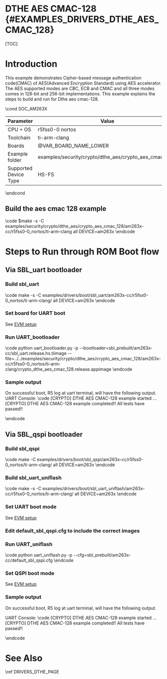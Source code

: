 # DTHE AES CMAC-128 {#EXAMPLES_DRIVERS_DTHE_AES_CMAC_128}

[TOC]

# Introduction
This example demonstrates Cipher-based message authentication code(CMAC) of AES(Advanced Encryption Standard) using AES accelerator. The AES supported modes are CBC, ECB and CMAC and all three modes comes in 128-bit and 256-bit implementations. This example explains the steps to build and run for Dthe aes cmac-128.

\cond SOC_AM263X

 Parameter             | Value
 ----------------------|-----------
 CPU + OS              | r5fss0-0 nortos
 Toolchain             | ti-arm-clang
 Boards                | @VAR_BOARD_NAME_LOWER
 Example folder        | examples/security/crypto/dthe_aes/crypto_aes_cmac_128/
 Supported Device Type | HS-FS

\endcond


## Build the aes cmac 128 example
\code
$make -s -C examples/security/crypto/dthe_aes/crypto_aes_cmac_128/am263x-cc/r5fss0-0_nortos/ti-arm-clang all DEVICE=am263x
\endcode


# Steps to Run through ROM Boot flow 

## Via SBL_uart bootloader

### Build sbl_uart
\code
make -s -C examples/drivers/boot/sbl_uart/am263x-cc/r5fss0-0_nortos/ti-arm-clang/ all DEVICE=am263x
\endcode

### Set board for UART boot

See [EVM setup](https://software-dl.ti.com/mcu-plus-sdk/esd/AM263X/latest/exports/docs/api_guide_am263x/EVM_SETUP_PAGE.html#autotoc_md29)

### Run UART_bootloader
\code
python uart_bootloader.py -p <COMxx> --bootloader=sbl_prebuilt/am263x-cc/sbl_uart.release.hs.tiimage --file=../../examples/security/crypto/dthe_aes/crypto_aes_cmac_128/am263x-cc/r5fss0-0_nortos/ti-arm-clang/crypto_dthe_aes_cmac_128.release.appimage
\endcode

### Sample output
On successful boot, R5 log at uart terminal, will have the following output. 
UART Console:
\code
[CRYPTO] DTHE AES CMAC-128 example started ...
[CRYPTO] DTHE AES CMAC-128 example completed!!
All tests have passed!!

\endcode

## Via SBL_qspi bootloader

### Build sbl_qspi
\code
make -C examples/drivers/boot/sbl_qspi/am263x-cc/r5fss0-0_nortos/ti-arm-clang/ all DEVICE=am263x
\endcode

### Build sbl_uart_uniflash
\code
make -s -C examples/drivers/boot/sbl_uart_uniflash/am263x-cc/r5fss0-0_nortos/ti-arm-clang/ all DEVICE=am263x
\endcode


### Set UART boot mode
See [EVM setup](https://software-dl.ti.com/mcu-plus-sdk/esd/AM263X/latest/exports/docs/api_guide_am263x/EVM_SETUP_PAGE.html#autotoc_md29)

### Edit default_sbl_qspi.cfg to include the correct images

### Run UART_uniflash
\code
python uart_uniflash.py -p <COMxx> --cfg=sbl_prebuilt/am263x-cc/default_sbl_qspi.cfg
\endcode

### Set QSPI boot mode
See [EVM setup](https://software-dl.ti.com/mcu-plus-sdk/esd/AM263X/latest/exports/docs/api_guide_am263x/EVM_SETUP_PAGE.html#autotoc_md29)

### Sample output
On successful boot, R5 log at uart terminal, will have the following output.

UART Console:
\code
[CRYPTO] DTHE AES CMAC-128 example started ...
[CRYPTO] DTHE AES CMAC-128 example completed!!
All tests have passed!!

\endcode

# See Also

\ref DRIVERS_DTHE_PAGE